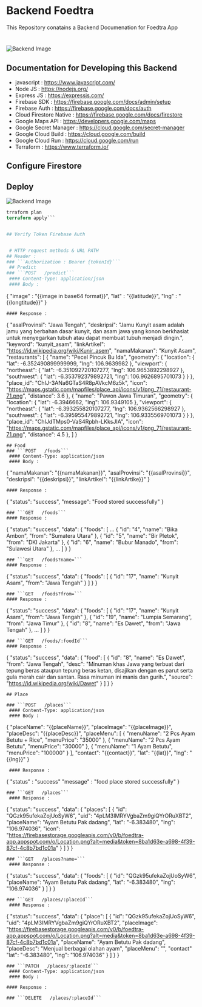 # Backend Foedtra

This Repository conatains a Backend Documenation for Foedtra App
# 
![Backend Image](https://github.com/Foedtra/PROFILE-C22-PS209-Product-Based-Capstone/blob/main/CC/Google%20Cloud%20Foedtra%20Final%201%20_%20For%20Backend.png?raw=true)
## 

## Documentation for Developing this Backend
- javascript : https://www.javascript.com/
- Node JS : https://nodejs.org/
- Express JS : https://expressjs.com/
- Firebase SDK : https://firebase.google.com/docs/admin/setup
- Firebase Auth : https://firebase.google.com/docs/auth
- Cloud Firestore Native : https://firebase.google.com/docs/firestore
- Google Maps API : https://developers.google.com/maps
- Google Secret Manager : https://cloud.google.com/secret-manager
- Google Cloud Build : https://cloud.google.com/build
- Google Cloud Run : https://cloud.google.com/run
- Terraform : https://www.terraform.io/

## Configure Firestore

## Deploy
![Backend Image](https://github.com/Foedtra/PROFILE-C22-PS209-Product-Based-Capstone/blob/main/CC/Frame%2021%20(1).png?raw=true)
```terraform init
trraform plan
terraform apply```


## Verify Token Firebase Auth


 # HTTP request methods & URL PATH
## Header : 
### ```Authorization : Bearer {tokenId}```
 ## Predict
### ```POST   /predict```
 #### Content-Type: application/json
 #### Body :
 ```
 {
  "image" : "{{image in base64 format}}",
  "lat" : "{{latitude}}",
  "lng" : "{{longtitude}}"
 }
 ```
#### Response :
 ```
{
   "asalProvinsi": "Jawa Tengah",
   "deskripsi": "Jamu Kunyit asam adalah jamu yang berbahan dasar kunyit, dan asam jawa yang konon berkhasiat untuk menyegarkan tubuh atau dapat membuat tubuh menjadi dingin.",
   "keyword": "kunyit_asam",
   "linkArtikel": "https://id.wikipedia.org/wiki/Kunir_asem",
   "namaMakanan": "Kunyit Asam",
   "restaurants": [
       {
           "name": "Pecel Pincuk Bu Ida",
           "geometry": {
               "location": {
                   "lat": -6.352490899999999,
                   "lng": 106.9639982
               },
               "viewport": {
                   "northeast": {
                       "lat": -6.351092720107277,
                       "lng": 106.9653892298927
                   },
                   "southwest": {
                       "lat": -6.353792379892721,
                       "lng": 106.9626895701073
                   }
               }
           },
           "place_id": "ChIJ-3ANa6GTaS4R8pAVkcM6z5k",
           "icon": "https://maps.gstatic.com/mapfiles/place_api/icons/v1/png_71/restaurant-71.png",
           "distance": 3.6
       },
       {
           "name": "Pawon Jawa Timuran",
           "geometry": {
               "location": {
                   "lat": -6.3946662,
                   "lng": 106.9349105
               },
               "viewport": {
                   "northeast": {
                       "lat": -6.393255820107277,
                       "lng": 106.9362566298927
                   },
                   "southwest": {
                       "lat": -6.395955479892721,
                       "lng": 106.9335569701073
                   }
               }
           },
           "place_id": "ChIJdTMps0-VaS4Rpbh-LKksJIA",
           "icon": "https://maps.gstatic.com/mapfiles/place_api/icons/v1/png_71/restaurant-71.png",
           "distance": 4.5
       },
   ]
}

```
## Food
### ```POST   /foods```
 #### Content-Type: application/json
 #### Body :
 ```
 {
    "namaMakanan": "{{namaMakanan}}",
    "asalProvinsi": "{{asalProvinsi}}",
    "deskripsi": "{{deskripsi}}",
    "linkArtikel": "{{linkArtike}}"
}
 ```
#### Response :
 ```
{
    "status": "success",
    "message": "Food stored successfully"
}
```
### ```GET   /foods```
#### Response :
 ```
 {
    "status": "success",
    "data": {
        "foods": [
            ...
            {
                "id": "4",
                "name": "Bika Ambon",
                "from": "Sumatera Utara"
            },
            {
                "id": "5",
                "name": "Bir Pletok",
                "from": "DKI Jakarta"
            },
            {
                "id": "6",
                "name": "Bubur Manado",
                "from": "Sulawesi Utara"
            },
            ...
        ]
    }
}
```
### ```GET   /foods?name=```
#### Response :
 ```
 {
    "status": "success",
    "data": {
        "foods": [
            {
                "id": "17",
                "name": "Kunyit Asam",
                "from": "Jawa Tengah"
            }
        ]
    }
}
```
### ```GET   /foods?from=```
#### Response :
 ```
 {
    "status": "success",
    "data": {
        "foods": [
            {
                "id": "17",
                "name": "Kunyit Asam",
                "from": "Jawa Tengah"
            },
            {
                "id": "19",
                "name": "Lumpia Semarang",
                "from": "Jawa Timur"
            },
            {
                "id": "8",
                "name": "Es Dawet",
                "from": "Jawa Tengah"
            },
            ...
        ]
    }
}
```
### ```GET   /foods/:foodId```
#### Response :
 ```
{
    "status": "success",
    "data": {
        "food": [
            {
                "id": "8",
                "name": "Es Dawet",
                "from": "Jawa Tengah",
                "desc": "Minuman khas Jawa yang terbuat dari tepung beras ataupun tepung beras ketan, disajikan dengan es parut serta gula merah cair dan santan. Rasa minuman ini manis dan gurih.",
                "source": "https://id.wikipedia.org/wiki/Dawet"
            }
        ]
    }
}
```
## Place

### ```POST   /places```
 #### Content-Type: application/json
 #### Body :
 ```
{
    "placeName": "{{placeName}}",
    "placeImage": "{{placeImage}}",
    "placeDesc": "{{placeDesc}}",
    "placeMenu": [
        {
            "menuName": "2 Pcs Ayam Betutu + Rice",
            "menuPrice": "35000"
        },
        {
            "menuName": "2 Pcs Ayam Betutu",
            "menuPrice": "30000"
        },
        {
            "menuName": "1 Ayam Betutu",
            "menuPrice": "100000"
        }
    ],
    "contact": "{{contact}}",
    "lat": "{{lat}}",
    "lng": "{{lng}}"
}
 ```
  #### Response :
```
{
    "status" : "success"
    "message" : "food place stored successfully"
}
```
### ```GET   /places```
 #### Response :
 ```
 {
    "status": "success",
    "data": {
        "places": [
            {
                "id": "QGzk95ufekaZojUoSyW6",
                "uid": "4pLM3IMRYVgbaZm9giQYrORuXBT2",
                "placeName": "Ayam Betutu Pak dadang",
                "lat": "-6.383480",
                "lng": "106.974036",
                "icon": "https://firebasestorage.googleapis.com/v0/b/foedtra-app.appspot.com/o/Location.png?alt=media&token=8ba1d63e-a698-4f39-87cf-4c8b7bd1c01a"
            }
        ]
    }
}
```
### ```GET   /places?name=```
 #### Response :
 ```
 {
    "status": "success",
    "data": {
        "foods": [
            {
                "id": "QGzk95ufekaZojUoSyW6",
                "placeName": "Ayam Betutu Pak dadang",
                "lat": "-6.383480",
                "lng": "106.974036"
            }
        ]
    }
}
```
### ```GET   /places/:placeId```
 #### Response :
 ```
 {
    "status": "success",
    "data": {
        "place": [
            {
                "id": "QGzk95ufekaZojUoSyW6",
                "uid": "4pLM3IMRYVgbaZm9giQYrORuXBT2",
                "placeImage": "https://firebasestorage.googleapis.com/v0/b/foedtra-app.appspot.com/o/Location.png?alt=media&token=8ba1d63e-a698-4f39-87cf-4c8b7bd1c01a",
                "placeName": "Ayam Betutu Pak dadang",
                "placeDesc": "Menjual berbagai olahan ayam",
                "placeMenu": "",
                "contact"
                "lat": "-6.383480",
                "lng": "106.974036"
            }
        ]
    }
}
```
### ```PATCH   /places/:placeId```
 #### Content-Type: application/json
 #### Body :
 ```
 ```
 #### Response :
 ```
```
### ```DELETE   /places/:placeId```

